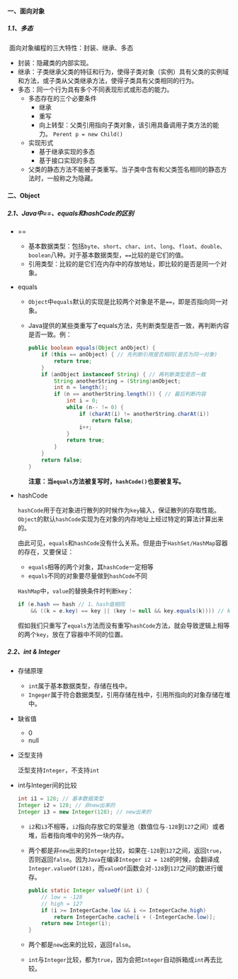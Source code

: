 #### 一、面向对象

##### 1.1、多态

​	面向对象编程的三大特性：封装、继承、多态

 - 封装：隐藏类的内部实现。
 - 继承：子类继承父类的特征和行为，使得子类对象（实例）具有父类的实例域和方法，或子类从父类继承方法，使得子类具有父类相同的行为。
 - 多态：同一个行为具有多个不同表现形式或形态的能力。
    - 多态存在的三个必要条件
       - 继承
       - 重写
       - 向上转型：父类引用指向子类对象，该引用具备调用子类方法的能力。  `Perent p = new Child()`
   - 实现形式
     - 基于继承实现的多态
     - 基于接口实现的多态
   - 父类的静态方法不能被子类重写。当子类中含有和父类签名相同的静态方法时，一般称之为隐藏。

#### 二、Object

##### 2.1、Java中==、equals和hashCode的区别

 - ==

    - 基本数据类型：包括`byte`、`short`、`char`、`int`、`long`、`float`、`double`、`boolean`八种。对于基本数据类型，`==`比较的是它们的值。
    - 引用类型：比较的是它们在内存中的存放地址，即比较的是否是同一个对象。

- equals

  - `Object`中`equals`默认的实现是比较两个对象是不是`==`，即是否指向同一对象。

  - Java提供的某些类重写了equals方法，先判断类型是否一致，再判断内容是否一致。例：

    ```java
    public boolean equals(Object anObject) {
        if (this == anObject) { // 先判断引用是否相同(是否为同一对象)
            return true;
        }
        if (anObject instanceof String) { // 再判断类型是否一致
            String anotherString = (String)anObject;
            int n = length();
            if (n == anotherString.length()) { // 最后判断内容
                int i = 0;
                while (n-- != 0) {
                    if (charAt(i) != anotherString.charAt(i))
                        return false;
                    i++;
                }
                return true;
            }
        }
        return false;
    }
    ```

    **注意：当`equals`方法被复写时，`hashCode()`也要被复写。**

- hashCode

    `hashCode`用于在对象进行散列的时候作为`key`输入，保证散列的存取性能。`Object`的默认`hashCode`实现为在对象的内存地址上经过特定的算法计算出来的。

    由此可见，`equals`和`hashCode`没有什么关系。但是由于`HashSet/HashMap`容器的存在，又要保证：

    - `equals`相等的两个对象，其`hashCode`一定相等
    - `equals`不同的对象要尽量做到`hashCode`不同

    `HashMap`中，`value`的替换条件时判断`key`：

    ```java
    if (e.hash == hash // 1、hash值相同
        && ((k = e.key) == key || (key != null && key.equals(k)))) // key指向同一内存地址或key的equals方法返回true
    ```

    假如我们只重写了`equals`方法而没有重写`hashCode`方法，就会导致逻辑上相等的两个`key`，放在了容器中不同的位置。

##### 2.2、int & Integer

 - 存储原理

    - `int`属于基本数据类型，存储在栈中。
    - `Ingeger`属于符合数据类型，引用存储在栈中，引用所指向的对象存储在堆中。

- 缺省值

  - 0
  - null

- 泛型支持

  泛型支持`Integer`，不支持`int`

- int与Integer间的比较

  ```java
  int i1 = 128; // 基本数据类型
  Integer i2 = 128; // 非new出来的
  Integer i3 = new Integer(128); // new出来的
  ```

  - `i2`和`i3`不相等，`i2`指向存放它的常量池（数值位与`-128`到`127`之间）或者堆，后者指向堆中的另外一块内存。

  - 两个都是非`new`出来的`Integer`比较，如果在`-128`到`127`之间，返回`true`，否则返回`false`。因为`Java`在编译`Integer i2 = 128`的时候，会翻译成`Integer.valueOf(128)`，而`valueOf`函数会对`-128`到`127`之间的数进行缓存。

    ```java
    public static Integer valueOf(int i) {
        // low = -128
        // high = 127
        if (i >= IntegerCache.low && i <= IntegerCache.high)
            return IntegerCache.cache[i + (-IntegerCache.low)];
        return new Integer(i);
    }
    ```

  - 两个都是`new`出来的比较，返回`false`。

  - `int`与`Integer`比较，都为`true`，因为会把`Integer`自动拆箱成`int`再去比较。